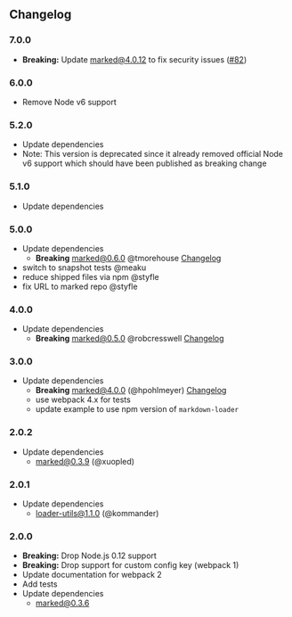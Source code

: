 ## Changelog

### 7.0.0

- **Breaking:** Update marked@4.0.12 to fix security issues ([#82](https://github.com/peerigon/markdown-loader/issues/82))

### 6.0.0

- Remove Node v6 support

### 5.2.0

- Update dependencies
- Note: This version is deprecated since it already removed official Node v6 support which should have been published as breaking change

### 5.1.0

- Update dependencies

### 5.0.0

- Update dependencies
  - **Breaking** marked@0.6.0 @tmorehouse [Changelog](https://github.com/markedjs/marked/releases/tag/v0.6.0)
- switch to snapshot tests @meaku
- reduce shipped files via npm @styfle
- fix URL to marked repo @styfle

### 4.0.0

- Update dependencies
  - **Breaking** marked@0.5.0 @robcresswell [Changelog](https://github.com/markedjs/marked/releases/tag/v0.5.0)

### 3.0.0

- Update dependencies
  - **Breaking** marked@4.0.0 (@hpohlmeyer) [Changelog](https://github.com/markedjs/marked/releases/tag/0.4.0)
  - use webpack 4.x for tests
  - update example to use npm version of `markdown-loader`

### 2.0.2

- Update dependencies
  - marked@0.3.9 (@xuopled)

### 2.0.1

- Update dependencies
  - loader-utils@1.1.0 (@kommander)

### 2.0.0

- **Breaking:** Drop Node.js 0.12 support
- **Breaking:** Drop support for custom config key (webpack 1)
- Update documentation for webpack 2
- Add tests
- Update dependencies
  - marked@0.3.6
